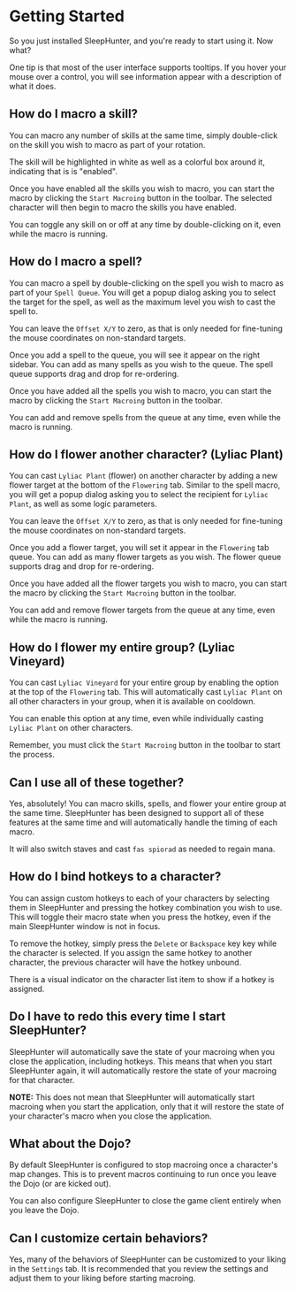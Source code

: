 # Getting Started

So you just installed SleepHunter, and you're ready to start using it. Now what?

One tip is that most of the user interface supports tooltips.
If you hover your mouse over a control, you will see information appear with a description of what it does.

## How do I macro a skill?

You can macro any number of skills at the same time, simply double-click on the skill you wish to macro as part of your rotation.

The skill will be highlighted in white as well as a colorful box around it, indicating that is is "enabled".

Once you have enabled all the skills you wish to macro, you can start the macro by clicking the `Start Macroing` button in the toolbar.
The selected character will then begin to macro the skills you have enabled.

You can toggle any skill on or off at any time by double-clicking on it, even while the macro is running.

## How do I macro a spell?

You can macro a spell by double-clicking on the spell you wish to macro as part of your `Spell Queue`.
You will get a popup dialog asking you to select the target for the spell, as well as the maximum level you wish to cast the spell to.

You can leave the `Offset X/Y` to zero, as that is only needed for fine-tuning the mouse coordinates on non-standard targets.

Once you add a spell to the queue, you will see it appear on the right sidebar. You can add as many spells as you wish to the queue.
The spell queue supports drag and drop for re-ordering.

Once you have added all the spells you wish to macro, you can start the macro by clicking the `Start Macroing` button in the toolbar.

You can add and remove spells from the queue at any time, even while the macro is running.

## How do I flower another character? (Lyliac Plant)

You can cast `Lyliac Plant` (flower) on another character by adding a new flower target at the bottom of the `Flowering` tab.
Similar to the spell macro, you will get a popup dialog asking you to select the recipient for `Lyliac Plant`, as well as some logic parameters.

You can leave the `Offset X/Y` to zero, as that is only needed for fine-tuning the mouse coordinates on non-standard targets.

Once you add a flower target, you will set it appear in the `Flowering` tab queue. You can add as many flower targets as you wish.
The flower queue supports drag and drop for re-ordering.

Once you have added all the flower targets you wish to macro, you can start the macro by clicking the `Start Macroing` button in the toolbar.

You can add and remove flower targets from the queue at any time, even while the macro is running.

## How do I flower my entire group? (Lyliac Vineyard)

You can cast `Lyliac Vineyard` for your entire group by enabling the option at the top of the `Flowering` tab.
This will automatically cast `Lyliac Plant` on all other characters in your group, when it is available on cooldown.

You can enable this option at any time, even while individually casting `Lyliac Plant` on other characters.

Remember, you must click the `Start Macroing` button in the toolbar to start the process.

## Can I use all of these together?

Yes, absolutely! You can macro skills, spells, and flower your entire group at the same time.
SleepHunter has been designed to support all of these features at the same time and will automatically handle the timing of each macro.

It will also switch staves and cast `fas spiorad` as needed to regain mana.

## How do I bind hotkeys to a character?

You can assign custom hotkeys to each of your characters by selecting them in SleepHunter and pressing the hotkey combination you wish to use.
This will toggle their macro state when you press the hotkey, even if the main SleepHunter window is not in focus.

To remove the hotkey, simply press the `Delete` or `Backspace` key key while the character is selected.
If you assign the same hotkey to another character, the previous character will have the hotkey unbound.

There is a visual indicator on the character list item to show if a hotkey is assigned.

## Do I have to redo this every time I start SleepHunter?

SleepHunter will automatically save the state of your macroing when you close the application, including hotkeys.
This means that when you start SleepHunter again, it will automatically restore the state of your macroing for that character.

**NOTE:** This does not mean that SleepHunter will automatically start macroing when you start the application, only that it will restore the state of your character's macro when you close the application.

## What about the Dojo?

By default SleepHunter is configured to stop macroing once a character's map changes.
This is to prevent macros continuing to run once you leave the Dojo (or are kicked out).

You can also configure SleepHunter to close the game client entirely when you leave the Dojo.

## Can I customize certain behaviors?

Yes, many of the behaviors of SleepHunter can be customized to your liking in the `Settings` tab.
It is recommended that you review the settings and adjust them to your liking before starting macroing.
